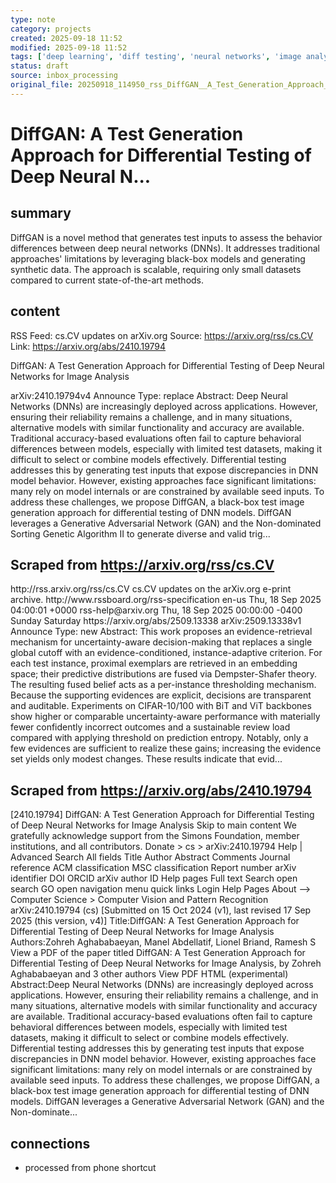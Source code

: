 ```yaml
---
type: note
category: projects
created: 2025-09-18 11:52
modified: 2025-09-18 11:52
tags: ['deep learning', 'diff testing', 'neural networks', 'image analysis']
status: draft
source: inbox_processing
original_file: 20250918_114950_rss_DiffGAN__A_Test_Generation_Approach_for_Differenti.txt
---
```


# DiffGAN: A Test Generation Approach for Differential Testing of Deep Neural N...

## summary
DiffGAN is a novel method that generates test inputs to assess the behavior differences between deep neural networks (DNNs). It addresses traditional approaches' limitations by leveraging black-box models and generating synthetic data. The approach is scalable, requiring only small datasets compared to current state-of-the-art methods.

## content
RSS Feed: cs.CV updates on arXiv.org
Source: https://arxiv.org/rss/cs.CV
Link: https://arxiv.org/abs/2410.19794

DiffGAN: A Test Generation Approach for Differential Testing of Deep Neural Networks for Image Analysis

arXiv:2410.19794v4 Announce Type: replace Abstract: Deep Neural Networks (DNNs) are increasingly deployed across applications. However, ensuring their reliability remains a challenge, and in many situations, alternative models with similar functionality and accuracy are available. Traditional accuracy-based evaluations often fail to capture behavioral differences between models, especially with limited test datasets, making it difficult to select or combine models effectively. Differential testing addresses this by generating test inputs that expose discrepancies in DNN model behavior. However, existing approaches face significant limitations: many rely on model internals or are constrained by available seed inputs. To address these challenges, we propose DiffGAN, a black-box test image generation approach for differential testing of DNN models. DiffGAN leverages a Generative Adversarial Network (GAN) and the Non-dominated Sorting Genetic Algorithm II to generate diverse and valid trig...

## Scraped from https://arxiv.org/rss/cs.CV
<?xml version='1.0' encoding='UTF-8'?>
<rss xmlns:arxiv="http://arxiv.org/schemas/atom" xmlns:dc="http://purl.org/dc/elements/1.1/" xmlns:atom="http://www.w3.org/2005/Atom" xmlns:content="http://purl.org/rss/1.0/modules/content/" version="2.0">
  <channel>
    <title>cs.CV updates on arXiv.org</title>
    <link>http://rss.arxiv.org/rss/cs.CV</link>
    <description>cs.CV updates on the arXiv.org e-print archive.</description>
    <atom:link href="http://rss.arxiv.org/rss/cs.CV" rel="self" type="application/rss+xml"/>
    <docs>http://www.rssboard.org/rss-specification</docs>
    <language>en-us</language>
    <lastBuildDate>Thu, 18 Sep 2025 04:00:01 +0000</lastBuildDate>
    <managingEditor>rss-help@arxiv.org</managingEditor>
    <pubDate>Thu, 18 Sep 2025 00:00:00 -0400</pubDate>
    <skipDays>
      <day>Sunday</day>
      <day>Saturday</day>
    </skipDays>
    <item>
      <title>Proximity-Based Evidence Retrieval for Uncertainty-Aware Neural Networks</title>
      <link>https://arxiv.org/abs/2509.13338</link>
      <description>arXiv:2509.13338v1 Announce Type: new 
Abstract: This work proposes an evidence-retrieval mechanism for uncertainty-aware decision-making that replaces a single global cutoff with an evidence-conditioned, instance-adaptive criterion. For each test instance, proximal exemplars are retrieved in an embedding space; their predictive distributions are fused via Dempster-Shafer theory. The resulting fused belief acts as a per-instance thresholding mechanism. Because the supporting evidences are explicit, decisions are transparent and auditable. Experiments on CIFAR-10/100 with BiT and ViT backbones show higher or comparable uncertainty-aware performance with materially fewer confidently incorrect outcomes and a sustainable review load compared with applying threshold on prediction entropy. Notably, only a few evidences are sufficient to realize these gains; increasing the evidence set yields only modest changes. These results indicate that evid...


## Scraped from https://arxiv.org/abs/2410.19794
[2410.19794] DiffGAN: A Test Generation Approach for Differential Testing of Deep Neural Networks for Image Analysis Skip to main content We gratefully acknowledge support from the Simons Foundation, member institutions, and all contributors. Donate &gt; cs &gt; arXiv:2410.19794 Help | Advanced Search All fields Title Author Abstract Comments Journal reference ACM classification MSC classification Report number arXiv identifier DOI ORCID arXiv author ID Help pages Full text Search open search GO open navigation menu quick links Login Help Pages About --> Computer Science > Computer Vision and Pattern Recognition arXiv:2410.19794 (cs) [Submitted on 15 Oct 2024 (v1), last revised 17 Sep 2025 (this version, v4)] Title:DiffGAN: A Test Generation Approach for Differential Testing of Deep Neural Networks for Image Analysis Authors:Zohreh Aghababaeyan, Manel Abdellatif, Lionel Briand, Ramesh S View a PDF of the paper titled DiffGAN: A Test Generation Approach for Differential Testing of Deep Neural Networks for Image Analysis, by Zohreh Aghababaeyan and 3 other authors View PDF HTML (experimental) Abstract:Deep Neural Networks (DNNs) are increasingly deployed across applications. However, ensuring their reliability remains a challenge, and in many situations, alternative models with similar functionality and accuracy are available. Traditional accuracy-based evaluations often fail to capture behavioral differences between models, especially with limited test datasets, making it difficult to select or combine models effectively. Differential testing addresses this by generating test inputs that expose discrepancies in DNN model behavior. However, existing approaches face significant limitations: many rely on model internals or are constrained by available seed inputs. To address these challenges, we propose DiffGAN, a black-box test image generation approach for differential testing of DNN models. DiffGAN leverages a Generative Adversarial Network (GAN) and the Non-dominate...


## connections
- processed from phone shortcut
